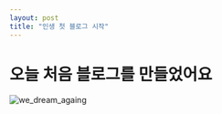 ```yaml
---
layout: post
title: "인생 첫 블로그 시작"
---
```


# 오늘 처음 블로그를 만들었어요

![we_dream_againg](C:\Users\yooju\yoojuneho-github-blog\yoojuneho.github.io\images\2024-03-07-first\we_dream_againg.jpg)
